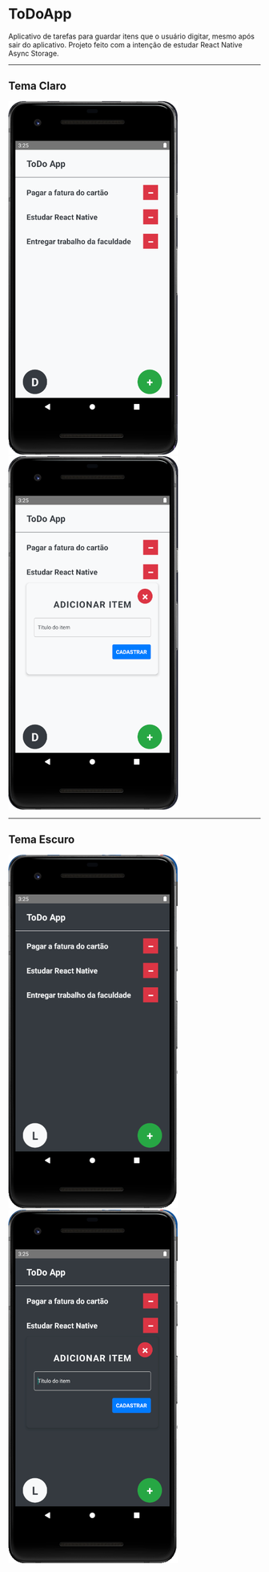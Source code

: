 # ToDoApp
Aplicativo de tarefas para guardar itens que o usuário digitar, mesmo após sair do aplicativo.
Projeto feito com a intenção de estudar React Native Async Storage.

---

## Tema Claro

![App Light Theme Home](https://raw.githubusercontent.com/BrunoBrasolin/ToDoApp/master/readme-images/light-home.png)⠀⠀⠀⠀![App Light Theme Modal](https://raw.githubusercontent.com/BrunoBrasolin/ToDoApp/master/readme-images/light-modal.png)

---

## Tema Escuro

![App Dark Theme Home](https://raw.githubusercontent.com/BrunoBrasolin/ToDoApp/master/readme-images/dark-home.png)⠀⠀⠀⠀![App Dark Theme Modal](https://raw.githubusercontent.com/BrunoBrasolin/ToDoApp/master/readme-images/dark-modal.png)
